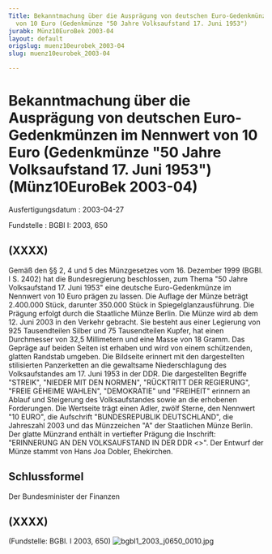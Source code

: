 ```yaml
---
Title: Bekanntmachung über die Ausprägung von deutschen Euro-Gedenkmünzen im Nennwert
  von 10 Euro (Gedenkmünze "50 Jahre Volksaufstand 17. Juni 1953")
jurabk: Münz10EuroBek 2003-04
layout: default
origslug: muenz10eurobek_2003-04
slug: muenz10eurobek_2003-04

---
```


# Bekanntmachung über die Ausprägung von deutschen Euro-Gedenkmünzen im Nennwert von 10 Euro (Gedenkmünze "50 Jahre Volksaufstand 17. Juni 1953") (Münz10EuroBek 2003-04)

Ausfertigungsdatum
:   2003-04-27

Fundstelle
:   BGBl I: 2003, 650



## (XXXX)

Gemäß den §§ 2, 4 und 5 des Münzgesetzes vom 16. Dezember 1999 (BGBl.
I S. 2402) hat die Bundesregierung beschlossen, zum Thema "50 Jahre
Volksaufstand 17. Juni 1953" eine deutsche Euro-Gedenkmünze im
Nennwert von 10 Euro prägen zu lassen.
Die Auflage der Münze beträgt 2.400.000 Stück, darunter 350.000 Stück
in Spiegelglanzausführung. Die Prägung erfolgt durch die Staatliche
Münze Berlin. Die Münze wird ab dem 12. Juni 2003 in den Verkehr
gebracht. Sie besteht aus einer Legierung von 925 Tausendteilen Silber
und 75 Tausendteilen Kupfer, hat einen Durchmesser von 32,5
Millimetern und eine Masse von 18 Gramm. Das Gepräge auf beiden Seiten
ist erhaben und wird von einem schützenden, glatten Randstab umgeben.
Die Bildseite erinnert mit den dargestellten stilisierten Panzerketten
an die gewaltsame Niederschlagung des Volksaufstandes am 17. Juni 1953
in der DDR. Die dargestellten Begriffe "STREIK", "NIEDER MIT DEN
NORMEN", "RÜCKTRITT DER REGIERUNG", "FREIE GEHEIME WAHLEN",
"DEMOKRATIE" und "FREIHEIT" erinnern an Ablauf und Steigerung des
Volksaufstandes sowie an die erhobenen Forderungen.
Die Wertseite trägt einen Adler, zwölf Sterne, den Nennwert "10 EURO",
die Aufschrift "BUNDESREPUBLIK DEUTSCHLAND", die Jahreszahl 2003 und
das Münzzeichen "A" der Staatlichen Münze Berlin.
Der glatte Münzrand enthält in vertiefter Prägung die Inschrift:
"ERINNERUNG AN DEN VOLKSAUFSTAND IN DER DDR
<>".
Der Entwurf der Münze stammt von Hans Joa Dobler, Ehekirchen.


## Schlussformel

Der Bundesminister der Finanzen


## (XXXX)

(Fundstelle: BGBl. I 2003, 650)
![bgbl1_2003_j0650_0010.jpg](bgbl1_2003_j0650_0010.jpg)
